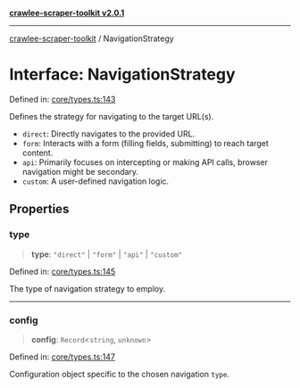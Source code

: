 [**crawlee-scraper-toolkit v2.0.1**](../README.md)

***

[crawlee-scraper-toolkit](../globals.md) / NavigationStrategy

# Interface: NavigationStrategy

Defined in: [core/types.ts:143](https://github.com/devalexanderdaza/crawlee-scraper-toolkit/blob/main/src/core/types.ts#L143)

Defines the strategy for navigating to the target URL(s).
- `direct`: Directly navigates to the provided URL.
- `form`: Interacts with a form (filling fields, submitting) to reach target content.
- `api`: Primarily focuses on intercepting or making API calls, browser navigation might be secondary.
- `custom`: A user-defined navigation logic.

## Properties

### type

> **type**: `"direct"` \| `"form"` \| `"api"` \| `"custom"`

Defined in: [core/types.ts:145](https://github.com/devalexanderdaza/crawlee-scraper-toolkit/blob/main/src/core/types.ts#L145)

The type of navigation strategy to employ.

***

### config

> **config**: `Record`\<`string`, `unknown`\>

Defined in: [core/types.ts:147](https://github.com/devalexanderdaza/crawlee-scraper-toolkit/blob/main/src/core/types.ts#L147)

Configuration object specific to the chosen navigation `type`.
